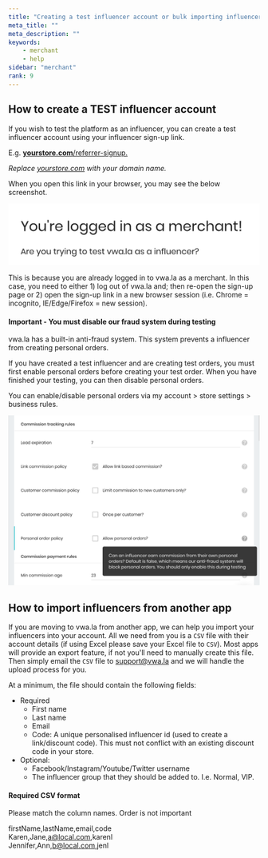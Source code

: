 ```yaml
---
title: "Creating a test influencer account or bulk importing influencers"
meta_title: ""
meta_description: ""
keywords:
    - merchant
    - help
sidebar: "merchant"
rank: 9
---
```


## How to create a TEST influencer account

If you wish to test the platform as an influencer, you can create a test influencer account using your influencer sign-up link.

E.g. [**yourstore.com**/referrer-signup.](http://mystore.com/referrer-signup) 

_Replace_ [_yourstore.com_](http://mystore.com) _with your domain name._  

When you open this link in your browser, you may see the below screenshot.

![](/images/merchant/2019-02-02-18-41-58.png)

This is because you are already logged in to vwa.la as a merchant. In this case, you need to either 1) log out of vwa.la and; then re-open the sign-up page or 2) open the sign-up link in a new browser session (i.e. Chrome = incognito, IE/Edge/Firefox = new session).

#### Important - You must disable our fraud system during testing

vwa.la has a built-in anti-fraud system. This system prevents a influencer from creating personal orders.

If you have created a test influencer and are creating test orders, you must first enable personal orders before creating your test order. When you have finished your testing, you can then disable personal orders.

You can enable/disable personal orders via my account > store settings > business rules.

![](/images/merchant/2019-02-02-18-31-03.png)

## How to import influencers from another app

If you are moving to vwa.la from another app, we can help you import your influencers into your account. All we need from you is a `CSV` file with their account details (if using Excel please save your Excel file to `CSV`). Most apps will provide an export feature, if not you'll need to manually create this file. Then simply email the `CSV` file to [support@vwa.la](mailto:support@vwa.la) and we will handle the upload process for you.

At a minimum, the file should contain the following fields:

- Required
    - First name
    - Last name
    - Email
    - Code: A unique personalised influencer id (used to create a link/discount code). This must not conflict with an existing discount code in your store.  
- Optional:    
    - Facebook/Instagram/Youtube/Twitter username  
    - The influencer group that they should be added to. I.e. Normal, VIP.

#### Required CSV format

Please match the column names. Order is not important

firstName,lastName,email,code  
Karen,Jane,[a@local.com](mailto:a@local.com),karenl  
Jennifer,Ann,[b@local.com](mailto:b@local.com),jenl